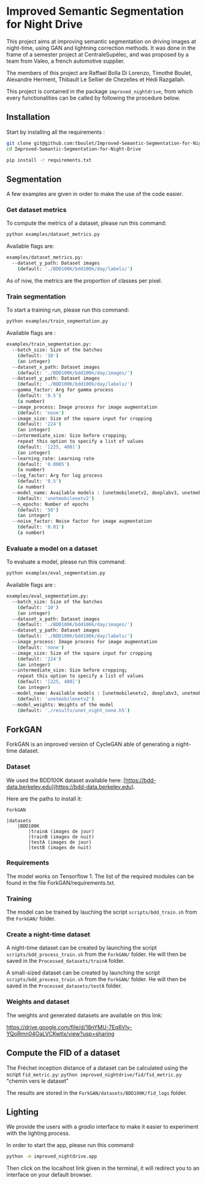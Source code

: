 # Improved Semantic Segmentation for Night Drive
This project aims at improving semantic segmentation on driving images at night-time, using GAN and lightning correction methods.
It was done in the frame of a semester project at CentraleSupélec, and was proposed by a team from Valeo, a french automotive supplier.

The members of this project are Raffael Bolla Di Lorenzo, Timothé Boulet, Alexandre Herment, Thibault Le Sellier de Chezelles et Hédi Razgallah.

This project is contained in the package `improved_nightdrive`, from which every functionalities can be called by following the procedure below.

## Installation
Start by installing all the requirements :

```bash
git clone git@github.com:tboulet/Improved-Semantic-Segmentation-for-Night-Drive.git
cd Improved-Semantic-Segmentation-for-Night-Drive

pip install -r requirements.txt
```

## Segmentation
A few examples are given in order to make the use of the code easier.

### Get dataset metrics

To compute the metrics of a dataset, please run this command:

```bash
python examples/dataset_metrics.py
```

Available flags are:
```bash
examples/dataset_metrics.py:
  --dataset_y_path: Dataset images
    (default: './BDD100K/bdd100k/day/labels/')
```

As of now, the metrics are the proportion of classes per pixel.


### Train segmentation

To start a training run, please run this command:

```bash
python examples/train_segmentation.py
```

Available flags are :
```bash
examples/train_segmentation.py:
  --batch_size: Size of the batches
    (default: '10')
    (an integer)
  --dataset_x_path: Dataset images
    (default: './BDD100K/bdd100k/day/images/')
  --dataset_y_path: Dataset images
    (default: './BDD100K/bdd100k/day/labels/')
  --gamma_factor: Arg for gamma process
    (default: '0.5')
    (a number)
  --image_process: Image process for image augmentation
    (default: 'none')
  --image_size: Size of the square input for cropping
    (default: '224')
    (an integer)
  --intermediate_size: Size before cropping;
    repeat this option to specify a list of values
    (default: '[225, 400]')
    (an integer)
  --learning_rate: Learning rate
    (default: '0.0005')
    (a number)
  --log_factor: Arg for log process
    (default: '0.5')
    (a number)
  --model_name: Available models : [unetmobilenetv2, deeplabv3, unetmobilenetv2_big]
    (default: 'unetmobilenetv2')
  --n_epochs: Number of epochs
    (default: '50')
    (an integer)
  --noise_factor: Noise factor for image augmentation
    (default: '0.01')
    (a number)
```

### Evaluate a model on a dataset

To evaluate a model, please run this command:

```bash
python examples/eval_segmentation.py
```

Available flags are :
```bash
examples/eval_segmentation.py:
  --batch_size: Size of the batches
    (default: '10')
    (an integer)
  --dataset_x_path: Dataset images
    (default: './BDD100K/bdd100k/day/images/')
  --dataset_y_path: Dataset images
    (default: './BDD100K/bdd100k/day/labels/')
  --image_process: Image process for image augmentation
    (default: 'none')
  --image_size: Size of the square input for cropping
    (default: '224')
    (an integer)
  --intermediate_size: Size before cropping;
    repeat this option to specify a list of values
    (default: '[225, 400]')
    (an integer)
  --model_name: Available models : [unetmobilenetv2, deeplabv3, unetmobilenetv2_big]
    (default: 'unetmobilenetv2')
  --model_weights: Weights of the model
    (default: './results/unet_night_none.h5')
```

## ForkGAN
ForkGAN is an improved version of CycleGAN able of generating a night-time dataset.

### Dataset
We used the BDD100K dataset available here: [https://bdd-data.berkeley.edu](https://bdd-data.berkeley.edu).

Here are the paths to install it:

`ForkGAN`

    |datasets
        |BDD100K
            |trainA (images de jour)
            |trainB (images de nuit)
            |testA (images de jour)
            |testB (images de nuit)

### Requirements
The model works on Tensorflow 1. The list of the required modules can be found in the file ForkGAN/requirements.txt.

### Training
The model can be trained by lauching the script `scripts/bdd_train.sh` from the `ForkGAN/` folder.

### Create a night-time dataset
A night-time dataset can be created by launching the script `scripts/bdd_process_train.sh` from the `ForkGAN/` folder. He will then be saved in the `Processed_datasets/trainA` folder.

A small-sized dataset can be created by launching the script `scripts/bdd_process_train.sh` from the `ForkGAN/` folder. He will then be saved in the `Processed_datasets/testA` folder.

### Weights and dataset
The weights and generated datasets are available on this link:

https://drive.google.com/file/d/18nYMU-7Eq6VIy-YQoRmn04OaLVCKwtlx/view?usp=sharing

## Compute the FID of a dataset
The Fréchet inception distance of a dataset can be calculated using the script `fid_metric.py`:
    `python improved_nightdrive/fid/fid_metric.py` "chemin vers le dataset"
    
The results are stored in the `ForkGAN/datasets/BDD100K/fid_logs` folder.

## Lighting

We provide the users with a *gradio* interface to make it easier to experiment with the lighting process.

In order to start the app, please run this command:

```bash
python -m improved_nightdrive.app
``` 

Then click on the localhost link given in the terminal, it will redirect you to an interface on your default browser.
